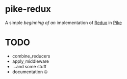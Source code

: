 # pike-redux
A simple _beginning of an_ implementation of [Redux](https://github.com/reactjs/redux/) in [Pike](https://pike.lysator.liu.se/)

TODO
====

  * combine_reducers
  * apply_middleware
  * ...and some stuff
  * documentation 🤐
